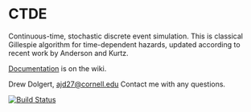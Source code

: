 CTDE
===========

Continuous-time, stochastic discrete event simulation.
This is classical Gillespie algorithm for time-dependent hazards, updated according to recent work by Anderson and Kurtz.

[Documentation](https://github.com/adolgert/CTDE.jl/wiki/Continuous-Time-Discrete-Event-Module-for-Julia) is on the wiki.

Drew Dolgert, ajd27@cornell.edu
Contact me with any questions.

[![Build Status](https://travis-ci.org/adolgert/CTDE.jl.svg?branch=master)](https://travis-ci.org/adolgert/CTDE.jl)
